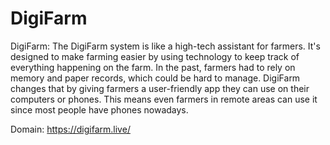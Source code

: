# DigiFarm

DigiFarm: The DigiFarm system is like a high-tech assistant for farmers. It's designed to make farming easier by using technology to keep track of everything happening on the farm. In the past, farmers had to rely on memory and paper records, which could be hard to manage. DigiFarm changes that by giving farmers a user-friendly app they can use on their computers or phones. This means even farmers in remote areas can use it since most people have phones nowadays.

Domain: https://digifarm.live/
